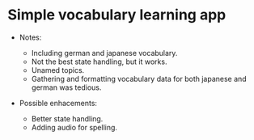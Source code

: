 # Simple vocabulary learning app

- Notes:
    - Including german and japanese vocabulary.
    - Not the best state handling, but it works.
    - Unamed topics.
    - Gathering and formatting vocabulary data for both japanese and german was tedious.

- Possible enhacements:
    - Better state handling.
    - Adding audio for spelling.
